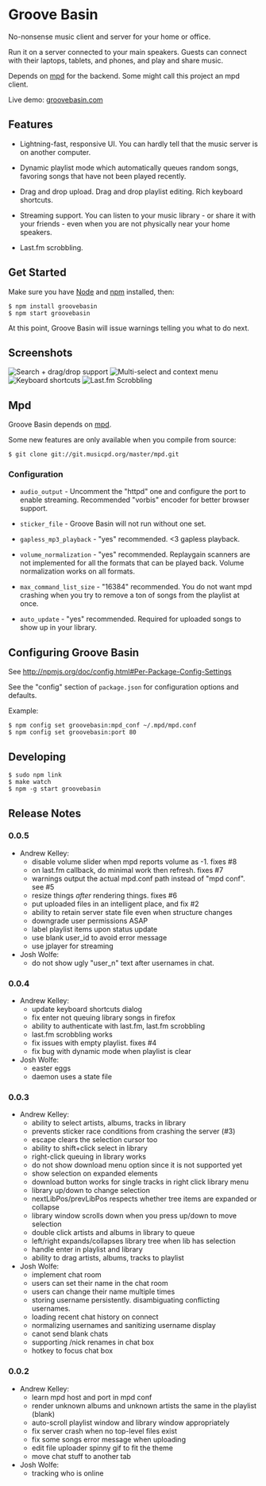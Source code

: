 # Groove Basin

No-nonsense music client and server for your home or office.

Run it on a server connected to your main speakers. Guests can connect with
their laptops, tablets, and phones, and play and share music.

Depends on [mpd](http://musicpd.org) for the backend. Some might call this
project an mpd client.

Live demo: [groovebasin.com](http://groovebasin.com/)

## Features

* Lightning-fast, responsive UI. You can hardly tell that the music server is
  on another computer.

* Dynamic playlist mode which automatically queues random songs, favoring
  songs that have not been played recently.

* Drag and drop upload. Drag and drop playlist editing. Rich keyboard
  shortcuts.

* Streaming support. You can listen to your music library - or share it with
  your friends - even when you are not physically near your home speakers.

* Last.fm scrobbling.

## Get Started

Make sure you have [Node](http://nodejs.org) and [npm](http://npmjs.org)
installed, then:

```
$ npm install groovebasin
$ npm start groovebasin
```

At this point, Groove Basin will issue warnings telling you what to do next.

## Screenshots

![Search + drag/drop support](http://www.superjoesoftware.com/temp/groove-basin-0.0.4.png)
![Multi-select and context menu](http://www.superjoesoftware.com/temp/groove-basin-0.0.4-lib-menu.png)
![Keyboard shortcuts](http://www.superjoesoftware.com/temp/groove-basin-0.0.4-shortcuts.png)
![Last.fm Scrobbling](http://www.superjoesoftware.com/temp/groove-basin-0.0.4-lastfm.png)

## Mpd

Groove Basin depends on [mpd](http://musicpd.org).

Some new features are only available when you compile from source:

```
$ git clone git://git.musicpd.org/master/mpd.git
```

### Configuration

* `audio_output` - Uncomment the "httpd" one and configure the port to enable
  streaming. Recommended "vorbis" encoder for better browser support.

* `sticker_file` - Groove Basin will not run without one set.

* `gapless_mp3_playback` - "yes" recommended. <3 gapless playback.

* `volume_normalization` - "yes" recommended. Replaygain scanners are not
  implemented for all the formats that can be played back. Volume normalization
  works on all formats.

* `max_command_list_size` - "16384" recommended. You do not want mpd crashing
  when you try to remove a ton of songs from the playlist at once.

* `auto_update` - "yes" recommended. Required for uploaded songs to show up
  in your library.

## Configuring Groove Basin

See http://npmjs.org/doc/config.html#Per-Package-Config-Settings

See the "config" section of `package.json` for configuration options and
defaults.

Example:

```
$ npm config set groovebasin:mpd_conf ~/.mpd/mpd.conf
$ npm config set groovebasin:port 80
```

## Developing

```
$ sudo npm link
$ make watch
$ npm -g start groovebasin
```

## Release Notes

### 0.0.5

* Andrew Kelley:
  * disable volume slider when mpd reports volume as -1. fixes #8
  * on last.fm callback, do minimal work then refresh. fixes #7
  * warnings output the actual mpd.conf path instead of "mpd conf". see #5
  * resize things *after* rendering things. fixes #6
  * put uploaded files in an intelligent place, and fix #2
  * ability to retain server state file even when structure changes
  * downgrade user permissions ASAP
  * label playlist items upon status update
  * use blank user_id to avoid error message
  * use jplayer for streaming
* Josh Wolfe:
  * do not show ugly "user_n" text after usernames in chat.

### 0.0.4

* Andrew Kelley:
  * update keyboard shortcuts dialog
  * fix enter not queuing library songs in firefox
  * ability to authenticate with last.fm, last.fm scrobbling
  * last.fm scrobbling works
  * fix issues with empty playlist. fixes #4
  * fix bug with dynamic mode when playlist is clear
* Josh Wolfe:
  * easter eggs
  * daemon uses a state file

### 0.0.3

* Andrew Kelley:
  * ability to select artists, albums, tracks in library
  * prevents sticker race conditions from crashing the server (#3)
  * escape clears the selection cursor too
  * ability to shift+click select in library
  * right-click queuing in library works
  * do not show download menu option since it is not supported yet
  * show selection on expanded elements
  * download button works for single tracks in right click library menu
  * library up/down to change selection
  * nextLibPos/prevLibPos respects whether tree items are expanded or collapse
  * library window scrolls down when you press up/down to move selection
  * double click artists and albums in library to queue
  * left/right expands/collapses library tree when lib has selection
  * handle enter in playlist and library
  * ability to drag artists, albums, tracks to playlist
* Josh Wolfe:
  * implement chat room
  * users can set their name in the chat room
  * users can change their name multiple times
  * storing username persistently. disambiguating conflicting usernames.
  * loading recent chat history on connect
  * normalizing usernames and sanitizing username display
  * canot send blank chats
  * supporting /nick renames in chat box
  * hotkey to focus chat box

### 0.0.2

* Andrew Kelley:
  * learn mpd host and port in mpd conf
  * render unknown albums and unknown artists the same in the playlist (blank)
  * auto-scroll playlist window and library window appropriately
  * fix server crash when no top-level files exist
  * fix some songs error message when uploading
  * edit file uploader spinny gif to fit the theme
  * move chat stuff to another tab
* Josh Wolfe:
  * tracking who is online

